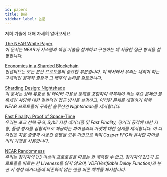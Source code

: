 ```yaml
---
id: papers
title: 논문
sidebar_label: 논문
---
```


저희 기술에 대해 자세히 알아보세요.


[The NEAR White Paper](https://near.org/papers/the-official-near-white-paper/)<br/>
*이 문서는 NEAR가 시스템의 핵심 기술을 설계하고 구현하는 데 사용한 접근 방식을 설명합니다.*

[Economics in a Sharded Blockchain](https://near.org/papers/economics-in-sharded-blockchain/)<br/>
*인센티브는 모든 분산 프로토콜의 중요한 부분입니다. 이 백서에서 우리는 내려야 하는 구체적인 경제적 결정과 그 배후의 논리를 검토합니다.*

[Sharding Design: Nightshade](https://near.org/papers/nightshade/)<br/>
*이 문서는 상태 유효성 및 데이터 가용성 문제를 포함하여 극복해야 하는 주요 문제인 블록체인 샤딩에 대한 일반적인 접근 방식을 설명하고, 이러한 문제를 해결하기 위해 NEAR 프로토콜이 구축한 솔루션인 Nightshade를 제시합니다.*

[Fast Finality: Proof of Space-Time](https://near.org/papers/proof-of-space-time/)<br/>
*우리는 포크 선택 규칙, Sybil 저항 메커니즘 및 Fast Finality, 장거리 공격에 대한 저항, 풀링 방지를 집합적으로 제공하는 파이널리티 가젯에 대한 설계를 제시합니다. 이 디자인은 지분 증명과 시공간 증명을 모두 기반으로 하며 Casper FFG와 유사한 파이널리티 가젯을 사용합니다.*

[NEAR Randomness](https://near.org/papers/randomness/)<br/>
*우리는 참가자의 1/3 이상이 프로토콜을 따르는 한 예측할 수 없고, 참가자의 2/3가 프로토콜을 따르는 한 Liveness를 잃지 않으며, VDF(Verifiable Delay Function)과 분산 키 생성 메커니즘에 의존하지 않는 랜덤 비콘 체계를 제시합니다.*
